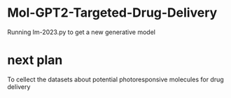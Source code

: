 # Mol-GPT2-Targeted-Drug-Delivery
Running lm-2023.py to get a new generative model
# next plan
To cellect the datasets about potential photoresponsive molecules for drug delivery
